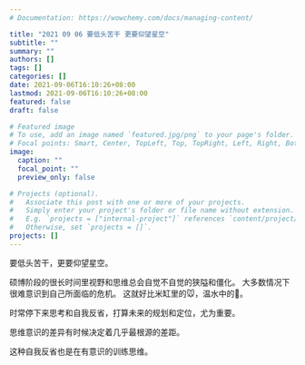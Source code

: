 ```yaml
---
# Documentation: https://wowchemy.com/docs/managing-content/

title: "2021 09 06 要低头苦干 更要仰望星空"
subtitle: ""
summary: ""
authors: []
tags: []
categories: []
date: 2021-09-06T16:10:26+08:00
lastmod: 2021-09-06T16:10:26+08:00
featured: false
draft: false

# Featured image
# To use, add an image named `featured.jpg/png` to your page's folder.
# Focal points: Smart, Center, TopLeft, Top, TopRight, Left, Right, BottomLeft, Bottom, BottomRight.
image:
  caption: ""
  focal_point: ""
  preview_only: false

# Projects (optional).
#   Associate this post with one or more of your projects.
#   Simply enter your project's folder or file name without extension.
#   E.g. `projects = ["internal-project"]` references `content/project/deep-learning/index.md`.
#   Otherwise, set `projects = []`.
projects: []
---
```

要低头苦干，更要仰望星空。

硕博阶段的很长时间里视野和思维总会自觉不自觉的狭隘和僵化。
大多数情况下很难意识到自己所面临的危机。
这就好比米缸里的🐭，温水中的🐸。

时常停下来思考和自我反省，打算未来的规划和定位，尤为重要。

思维意识的差异有时候决定着几乎最根源的差距。

这种自我反省也是在有意识的训练思维。